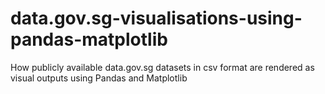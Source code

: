 # data.gov.sg-visualisations-using-pandas-matplotlib
How publicly available data.gov.sg datasets in csv format are rendered as visual outputs using Pandas and Matplotlib
